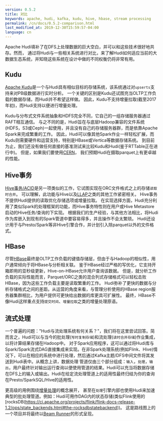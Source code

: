 ```yaml
---
version: 0.5.2
title: 对比
keywords: apache, hudi, kafka, kudu, hive, hbase, stream processing
permalink: /cn/docs/0.5.2-comparison.html
last_modified_at: 2019-12-30T15:59:57-04:00
language: cn
---
```


Apache Hudi填补了在DFS上处理数据的巨大空白，并可以和这些技术很好地共存。然而，
通过将Hudi与一些相关系统进行对比，来了解Hudi如何适应当前的大数据生态系统，并知晓这些系统在设计中做的不同权衡仍将非常有用。

## Kudu

[Apache Kudu](https://kudu.apache.org)是一个与Hudi具有相似目标的存储系统，该系统通过对`upserts`支持来对PB级数据进行实时分析。
一个关键的区别是Kudu还试图充当OLTP工作负载的数据存储，而Hudi并不希望这样做。
因此，Kudu不支持增量拉取(截至2017年初)，而Hudi支持以便进行增量处理。

Kudu与分布式文件系统抽象和HDFS完全不同，它自己的一组存储服务器通过RAFT相互通信。
与之不同的是，Hudi旨在与底层Hadoop兼容的文件系统(HDFS，S3或Ceph)一起使用，并且没有自己的存储服务器群，而是依靠Apache Spark来完成繁重的工作。
因此，Hudi可以像其他Spark作业一样轻松扩展，而Kudu则需要硬件和运营支持，特别是HBase或Vertica等数据存储系统。
到目前为止，我们还没有做任何直接的基准测试来比较Kudu和Hudi(鉴于RTTable正在进行中)。
但是，如果我们要使用[CERN](https://db-blog.web.cern.ch/blog/zbigniew-baranowski/2017-01-performance-comparison-different-file-formats-and-storage-engines)，
我们预期Hudi在摄取parquet上有更卓越的性能。

## Hive事务

[Hive事务/ACID](https://cwiki.apache.org/confluence/display/Hive/Hive+Transactions)是另一项类似的工作，它试图实现在ORC文件格式之上的存储`读取时合并`。
可以理解，此功能与Hive以及[LLAP](https://cwiki.apache.org/confluence/display/Hive/LLAP)之类的其他工作紧密相关。
Hive事务不提供Hudi提供的读取优化存储选项或增量拉取。
在实现选择方面，Hudi充分利用了类似Spark的处理框架的功能，而Hive事务特性则在用户或Hive Metastore启动的Hive任务/查询的下实现。
根据我们的生产经验，与其他方法相比，将Hudi作为库嵌入到现有的Spark管道中要容易得多，并且操作不会太繁琐。
Hudi还设计用于与Presto/Spark等非Hive引擎合作，并计划引入除parquet以外的文件格式。

## HBase

尽管[HBase](https://hbase.apache.org)最终是OLTP工作负载的键值存储层，但由于与Hadoop的相似性，用户通常倾向于将HBase与分析相关联。
鉴于HBase经过严格的写优化，它支持开箱即用的亚秒级更新，Hive-on-HBase允许用户查询该数据。 但是，就分析工作负载的实际性能而言，Parquet/ORC之类的混合列式存储格式可以轻松击败HBase，因为这些工作负载主要是读取繁重的工作。
Hudi弥补了更快的数据与分析存储格式之间的差距。从运营的角度来看，与管理分析使用的HBase region服务器集群相比，为用户提供可更快给出数据的库更具可扩展性。
最终，HBase不像Hudi这样重点支持`提交时间`、`增量拉取`之类的增量处理原语。

## 流式处理

一个普遍的问题："Hudi与流处理系统有何关系？"，我们将在这里尝试回答。简而言之，Hudi可以与当今的批处理(`写时复制存储`)和流处理(`读时合并存储`)作业集成，以将计算结果存储在Hadoop中。
对于Spark应用程序，这可以通过将Hudi库与Spark/Spark流式DAG直接集成来实现。在非Spark处理系统(例如Flink、Hive)情况下，可以在相应的系统中进行处理，然后通过Kafka主题/DFS中间文件将其发送到Hudi表中。从概念上讲，数据处理
管道仅由三个部分组成：`输入`，`处理`，`输出`，用户最终针对输出运行查询以便使用管道的结果。Hudi可以充当将数据存储在DFS上的输入或输出。Hudi在给定流处理管道上的适用性最终归结为你的查询在Presto/SparkSQL/Hive的适用性。

更高级的用例围绕[增量处理](https://www.oreilly.com/ideas/ubers-case-for-incremental-processing-on-hadoop)的概念展开，
甚至在`处理`引擎内部也使用Hudi来加速典型的批处理管道。例如：Hudi可用作DAG内的状态存储(类似Flink使用的[rocksDB(https://ci.apache.org/projects/flink/flink-docs-release-1.2/ops/state_backends.html#the-rocksdbstatebackend))。
这是路线图上的一个项目并将最终以[Beam Runner](https://issues.apache.org/jira/browse/HUDI-60)的形式呈现。
